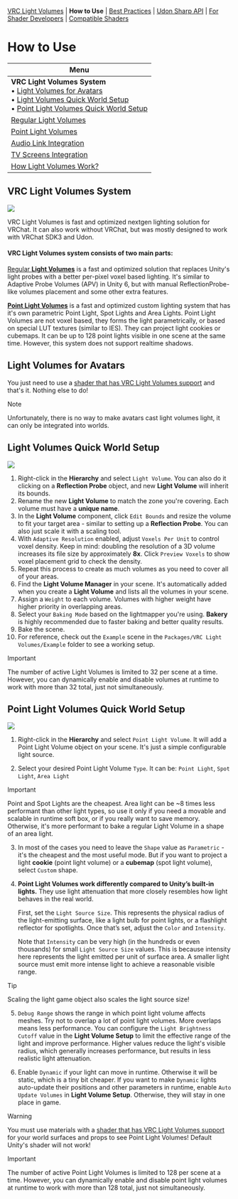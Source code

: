 [VRC Light Volumes](../README.md) | **How to Use** | [Best Practices](../Documentation/BestPractices.md) | [Udon Sharp API](../Documentation/UdonSharpAPI.md) | [For Shader Developers](../Documentation/ForShaderDevelopers.md) | [Compatible Shaders](../Documentation/CompatibleShaders.md)

# How to Use

| Menu |
|--------------|
| **VRC Light Volumes System**<br />• [Light Volumes for Avatars](#Light-Volumes-for-Avatars)<br />• [Light Volumes Quick World Setup](#Light-Volumes-Quick-World-Setup)<br />• [Point Light Volumes Quick World Setup](#Point-Light-Volumes-Quick-World-Setup) |
| [Regular Light Volumes](../Documentation/HowToUse_RegularLightVolumes.md)|
| [Point Light Volumes](../Documentation/HowToUse_PointLightVolumes.md)|
| [Audio Link Integration](../Documentation/HowToUse_AudioLinkIntegration.md)|
| [TV Screens Integration](../Documentation/HowToUse_TVScreensIntegration.md)|
| [How Light Volumes Work?](../Documentation/HowToUse_HowItWorks.md) |

## VRC Light Volumes System

![](../Documentation/Preview_1.png)

VRC Light Volumes is fast and optimized nextgen lighting solution for VRChat. It can also work without VRChat, but was mostly designed to work with VRChat SDK3 and Udon.

#### VRC Light Volumes system consists of two main parts:

[Regular **Light Volumes**](#Light-Volumes-Quick-World-Setup) is a fast and optimized solution that replaces Unity's light probes with a better per-pixel voxel based lighting. It's similar to Adaptive Probe Volumes (APV) in Unity 6, but with manual ReflectionProbe-like volumes placement and some other extra features.

[**Point Light Volumes**](#Point-Light-Volumes-Quick-World-Setup) is a fast and optimized custom lighting system that has it's own parametric Point Light, Spot Lights and Area Lights. Point Light Volumes are not voxel based, they forms the light parametrically, or based on special LUT textures (similar to IES). They can project light cookies or cubemaps. It can be up to 128 point lights visible in one scene at the same time. However, this system does not support realtime shadows.

## Light Volumes for Avatars

You just need to use a [shader that has VRC Light Volumes support](/Documentation/CompatibleShaders.md) and that's it. Nothing else to do!

> [!NOTE]
> Unfortunately, there is no way to make avatars cast light volumes light, it can only be integrated into worlds.

## Light Volumes Quick World Setup

![](../Documentation/Preview_3.png)

1. Right-click in the **Hierarchy** and select `Light Volume`.
   You can also do it clicking on a **Reflection Probe** object, and new **Light Volume** will inherit its bounds.
2. Rename the new **Light Volume** to match the zone you're covering.
   Each volume must have a **unique name**.
3. In the **Light Volume** component, click `Edit Bounds` and resize the volume to fit your target area - similar to setting up a **Reflection Probe**. You can also just scale it with a scaling tool.
4. With `Adaptive Resolution` enabled, adjust `Voxels Per Unit` to control voxel density.
   Keep in mind: doubling the resolution of a 3D volume increases its file size by approximately **8x**. 
   Click `Preview Voxels` to show voxel placement grid to check the density.
5. Repeat this process to create as much volumes as you need to cover all of your areas.
6. Find the **Light Volume Manager** in your scene.
   It's automatically added when you create a **Light Volume** and lists all the volumes in your scene.
7. Assign a `Weight` to each volume.
   Volumes with higher weight have higher priority in overlapping areas.
8. Select your `Baking Mode` based on the lightmapper you're using.
   **Bakery** is highly recommended due to faster baking and better quality results.
9. Bake the scene.
10. For reference, check out the `Example` scene in the `Packages/VRC Light Volumes/Example` folder to see a working setup.

> [!IMPORTANT]
> The number of active Light Volumes is limited to 32 per scene at a time. However, you can dynamically enable and disable volumes at runtime to work with more than 32 total, just not simultaneously.

## Point Light Volumes Quick World Setup

![](../Documentation/Preview_2.png)

1. Right-click in the **Hierarchy** and select `Point Light Volume`.
   It will add a Point Light Volume object on your scene. It's just a simple configurable light source.

2. Select your desired Point Light Volume `Type`. It can be: `Point Light`, `Spot Light`, `Area Light`

> [!IMPORTANT]
>  Point and Spot Lights are the cheapest. Area light can be ~8 times less performant than other light types, so use it only if you need a movable and scalable in runtime soft box, or if you really want to save memory. Otherwise, it's more performant to bake a regular Light Volume in a shape of an area light.

3. In most of the cases you need to leave the `Shape` value as `Parametric` - it's the cheapest and the most useful mode. But if you want to project a light **cookie** (point light volume) or a **cubemap** (spot light volume), select `Custom` shape.

4. **Point Light Volumes work differently compared to Unity’s built-in lights.** They use light attenuation that more closely resembles how light behaves in the real world.

   First, set the `Light Source Size`. This represents the physical radius of the light-emitting surface, like a light bulb for point lights, or a flashlight reflector for spotlights. Once that’s set, adjust the `Color` and `Intensity`.

   Note that `Intensity` can be very high (in the hundreds or even thousands) for small `Light Source Size` values. This is because intensity here represents the light emitted per unit of surface area. A smaller light source must emit more intense light to achieve a reasonable visible range.

> [!TIP]
> Scaling the light game object also scales the light source size!

5. `Debug Range` shows the range in which point light volume affects meshes. Try not to overlap a lot of point light volumes. More overlaps means less performance.
   You can configure the `Light Brightness Cutoff` value in the **Light Volume Setup** to limit the effective range of the light and improve performance. Higher values reduce the light's visible radius, which generally increases performance, but results in less realistic light attenuation.

6. Enable `Dynamic` if your light can move in runtime. Otherwise it will be static, which is a tiny bit cheaper.
   If you want to make `Dynamic` lights auto-update their positions and other parameters in runtime, enable `Auto Update Volumes` in **Light Volume Setup**. Otherwise, they will stay in one place in game.

> [!WARNING]
> You must use materials with a [shader that has VRC Light Volumes support](/Documentation/CompatibleShaders.md) for your world surfaces and props to see Point Light Volumes! Default Unity's shader will not work!

> [!IMPORTANT]
> The number of active Point Light Volumes is limited to 128 per scene at a time. However, you can dynamically enable and disable point light volumes at runtime to work with more than 128 total, just not simultaneously.
